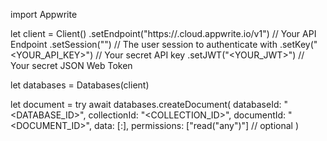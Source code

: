 import Appwrite

let client = Client()
    .setEndpoint("https://<REGION>.cloud.appwrite.io/v1") // Your API Endpoint
    .setSession("") // The user session to authenticate with
    .setKey("<YOUR_API_KEY>") // Your secret API key
    .setJWT("<YOUR_JWT>") // Your secret JSON Web Token

let databases = Databases(client)

let document = try await databases.createDocument(
    databaseId: "<DATABASE_ID>",
    collectionId: "<COLLECTION_ID>",
    documentId: "<DOCUMENT_ID>",
    data: [:],
    permissions: ["read("any")"] // optional
)

